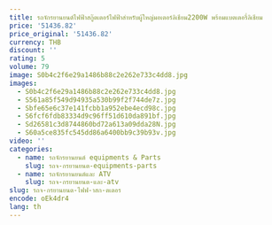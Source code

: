```yaml
---
title: รถจักรยานยนต์ไฟฟ้าสกู๊ตเตอร์ไฟฟ้าสำหรับผู้ใหญ่มอเตอร์ลิเธียม2200W พร้อมแบตเตอรี่ลิเธียม
price: '51436.82'
price_original: '51436.82'
currency: THB
discount: ''
rating: 5
volume: 79
image: S0b4c2f6e29a1486b88c2e262e733c4dd8.jpg
images:
  - S0b4c2f6e29a1486b88c2e262e733c4dd8.jpg
  - S561a85f549d94935a530b99f2f744de7z.jpg
  - Sbfe65e6c37e141fcbb1a952ebe4ecd98c.jpg
  - S6fcf6fdb83334d9c96ff51d610da891bf.jpg
  - Sd26581c3d8744860bd72a613a09dda28N.jpg
  - S60a5ce835fc545dd86a6400bb9c39b93v.jpg
video: ''
categories:
  - name: รถจักรยานยนต์ equipments & Parts
    slug: รถจ-กรยานยนต-equipments-parts
  - name: รถจักรยานยนต์และ ATV
    slug: รถจ-กรยานยนต-และ-atv
slug: รถจ-กรยานยนต-ไฟฟ-าสก-ตเตอร
encode: oEk4dr4
lang: th
---
```

  